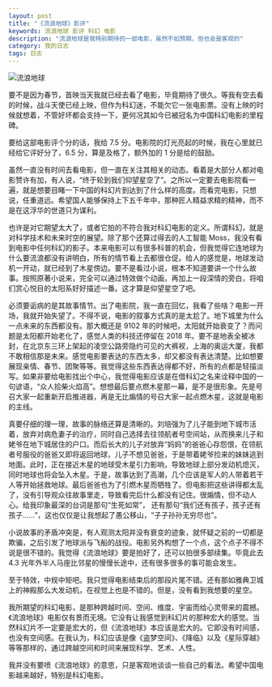 ```yaml
---
layout: post
title: "《流浪地球》影评"
keywords: 流浪地球 影评 科幻 电影
description: "流浪地球是我特别期待的一部电影，虽然不如预期，但也会是客观的"
category: 我的日志
tags: 日志
---
```


![流浪地球](http://static.konghy.cn/xlwb/imgs/wx3/mw690/c3c88275ly1g0hvjj9ddjj20nv0cdq45.jpg)

要不是因为春节，首映当天我就已经去看了电影，毕竟期待了很久。等我有空去看的时候，战斗天使已经上映，但作为科幻迷，不能欠它一张电影票。没有上映的时候就想着，不管好坏都会支持一下，更何况其如今已被冠名为中国科幻电影的里程碑。

要给这部电影评个分的话，我给 7.5 分。电影院的灯光亮起的时候，我在心里就已经给它评好分了，6.5 分，算是及格了，额外加的 1 分是给的鼓励。

虽然一直没有时间去看电影，但一直在关注其相关的动态。看着是大部分人都对电影赞许有加，有人说，“终于轮到我们仰望星空了”。之所以一定要去电影院看一遍，就是想要目睹一下中国的科幻片到达到了什么样的高度。而看完电影，只想说，任重道远。希望国人能够保持上下五千年中，那种匠人精益求精的精神，而不是在这浮华的世道只为谋利。

也许是对它期望太大了，或者它拍的不符合我对科幻电影的定义。所谓科幻，就是对科学技术和未来时空的展望。除了那个还算过得去的人工智能 Moss，我没有看到电影中任何科幻的影子。本来电影可以有很多科普的机会，但我觉得它连地球为什么要流浪都没有讲明白，所有的情节看上去都很仓促。给人的感觉是，地球发动机一开动，就已经到了木星傍边。要不是看过小说，根本不知道要讲一个什么故事。按照原著小说来，完全可以通过特效做个动画，再加上一段深情的旁白，将咱们赏心悦目的太阳系好好描述一番。这才算是仰望星空了吧。

必须要诟病的是其故事情节。出了电影院，我一直在回忆，我看了些啥？电影一开场，我就开始失望了。不得不说，电影的叙事方式真的是太尬了。地下城里为什么一点未来的东西都没有。那大概还是 9102 年的时候吧，太阳就开始衰变了？而问题是太阳都开始老化了，感觉人类的科技还停留在 2018 年。要不是地表全被冰封，在北京东三环上架起的凌空公路旁隐约可见的大裤衩，上海的奥运大厦，我都不敢相信那是未来。感觉电影要表达的东西太多，却又都没有表达清楚。比如想要展现亲情、春节、团聚等等。我觉得这些东西表达得都不好，所有的点都是轻描淡写。如果非要给电影找出个中心，我觉得电影应该是在借科幻之名来诠释中国的一句谚语，“众人拾柴火焰高”。想想最后要点燃木星那一幕，是不是很形象。先是号召大家一起重新开启推进器，再是无比煽情的号召大家一起点燃木星，这就是电影的主线。

真要仔细的理一理，故事的脉络还算是清晰的。刘培强为了儿子能到地下城市活着，放弃对病危妻子的治疗，同时自己选择去往领航者号空间站，从而换来儿子和姥爷在地下城居住的户口。而后长大的儿子对放弃“妈妈”的爸爸心存怨恨，在领航者号服役的爸爸又即将返回地球，儿子不想见爸爸，于是带着姥爷捡来的妹妹逃到地面。此时，正在接近木星的地球受木星引力影响，导致地球上部分发动机熄灭，同时地球也将会坠入木星。于是，故事达到了高潮，几个应该是军人的人带着若干人等开始拯救地球。最后爸爸也为了引燃木星而牺牲了。但电影把这些讲得都太乱了，没有引导观众往故事里走，导致看完后什么都没有记住。很煽情，但不动人心。给我印象最深的台词是那句“生死如常”， 还有那句“我们还有孩子，孩子还有孩子……”，这也仅仅是让我想起了愚公移山，“子子孙孙无穷尽也”。

小说故事的矛盾冲突是，有人观测太阳并没有衰变的迹象，就怀疑之前的一切都是欺骗，之后引发了地球派与飞船的战役。电影另外构想了一个点，这个点子不得不说是很不错的。我觉得《流浪地球》要是拍好了，还可以拍很多部续集。毕竟此去 4.3 光年外半人马座比邻星的慢慢长途中，还有很多很多的事可能会发生。

至于特效，中规中矩吧。我只觉得电影结束后的那段片尾不错。还有那如雅典卫城上的神殿那么大发动机，在视觉上也是不错的。但是，没有看到我想要的星空。

我所期望的科幻电影，是那种跨越时间、空间、维度、宇宙而给心灵带来的震撼。《流浪地球》电影仅有景而无境。它没有让我感觉到科幻片的那种宏大的感觉。当然科幻片不一定要是宏大的，但《流浪地球》本应该是宏大的。它即没有时间感，也没有空间感。在我认为，科幻应该是像《盗梦空间》、《降临》以及《星际穿越》等等那样的，通过跨越空间和时间来展现科学、艺术、人性。

我并没有要喷《流浪地球》的意思，只是客观地谈谈一些自己的看法。希望中国电影越来越好，特别是科幻电影。

